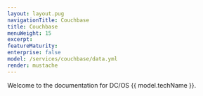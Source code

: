 ```yaml
---
layout: layout.pug
navigationTitle: Couchbase
title: Couchbase
menuWeight: 15
excerpt: 
featureMaturity:
enterprise: false
model: /services/couchbase/data.yml
render: mustache
---
```


Welcome to the documentation for DC/OS {{ model.techName }}. 
